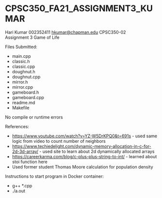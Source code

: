 # CPSC350_FA21_ASSIGNMENT3_KUMAR

Hari Kumar
002352411
hkumar@chapman.edu
CPSC350-02  
Assignment 3 Game of Life 

Files Submitted:
- main.cpp
- classic.h
- classic.cpp
- doughnut.h
- doughnut.cpp
- mirror.h
- mirror.cpp
- gameboard.h
- gameboard.cpp
- readme.md
- Makefile

No compile or runtime errors

References:
- https://www.youtube.com/watch?v=YZ-W5DrKPQ0&t=691s - used same logic from video to count number of neighbors
- https://www.techiedelight.com/dynamic-memory-allocation-in-c-for-2d-3d-array/ - used site to learn about 2d dynamically allocated arrays
- https://careerkarma.com/blog/c-plus-plus-string-to-int/ - learned about stoi function here 
- Used former student Thomas Moore calculation for population density

Instructions to start program in Docker container:

- g++ *.cpp
- ./a.out
